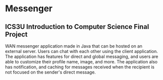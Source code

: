 # Messenger

## ICS3U Introduction to Computer Science Final Project

WAN messenger application made in Java that can be hosted on an external server. Users can chat with each other using the client application.
The application has features for direct and global messaging, and users are able to customize their profile name, image, and more.
The application also has notification, and caching for messages received when the recipient is not focused on the sender's direct message. 
